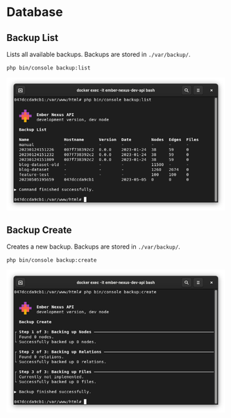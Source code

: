 # Database

## Backup List

Lists all available backups. Backups are stored in `./var/backup/`.

```bash
php bin/console backup:list
```

![Screenshot of a terminal running the backup:list command](../assets/command-backup-list.png)

## Backup Create

Creates a new backup. Backups are stored in `./var/backup/`.

```bash
php bin/console backup:create
```

![Screenshot of a terminal running the backup:create command](../assets/command-backup-create.png)
